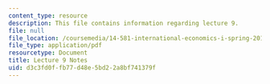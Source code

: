 ```yaml
---
content_type: resource
description: This file contains information regarding lecture 9.
file: null
file_location: /coursemedia/14-581-international-economics-i-spring-2013/d3c3fd0ffb77d48e5bd22a8bf741379f_MIT14_581S13_classnotes9.pdf
file_type: application/pdf
resourcetype: Document
title: Lecture 9 Notes
uid: d3c3fd0f-fb77-d48e-5bd2-2a8bf741379f
---
```

